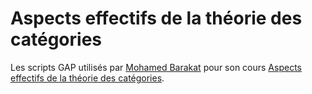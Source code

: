 # Aspects effectifs de la théorie des catégories

Les scripts GAP utilisés par [Mohamed Barakat](https://mohamed-barakat.github.io/)
pour son cours [Aspects effectifs de la théorie des catégories](http://www.jncf2019.uvsq.fr/cours.html).

